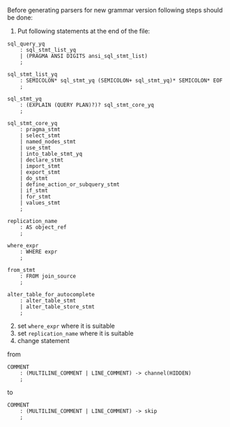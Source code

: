 Before generating parsers for new grammar version following steps should be done:

1. Put following statements at the end of the file:

```antlr
sql_query_yq
    : sql_stmt_list_yq
    | (PRAGMA ANSI DIGITS ansi_sql_stmt_list)
    ;

sql_stmt_list_yq
    : SEMICOLON* sql_stmt_yq (SEMICOLON+ sql_stmt_yq)* SEMICOLON* EOF
    ;

sql_stmt_yq
    : (EXPLAIN (QUERY PLAN)?)? sql_stmt_core_yq
    ;

sql_stmt_core_yq
    : pragma_stmt
    | select_stmt
    | named_nodes_stmt
    | use_stmt
    | into_table_stmt_yq
    | declare_stmt
    | import_stmt
    | export_stmt
    | do_stmt
    | define_action_or_subquery_stmt
    | if_stmt
    | for_stmt
    | values_stmt
    ;

replication_name
    : AS object_ref
    ;

where_expr
    : WHERE expr
    ;

from_stmt
    : FROM join_source
    ;

alter_table_for_autocomplete
    : alter_table_stmt
    | alter_table_store_stmt
    ;

```

2. set `where_expr` where it is suitable
3. set `replication_name` where it is suitable
4. change statement

from

```antlr
COMMENT
    : (MULTILINE_COMMENT | LINE_COMMENT) -> channel(HIDDEN)
    ;
```

to

```antlr
COMMENT
    : (MULTILINE_COMMENT | LINE_COMMENT) -> skip
    ;
```
